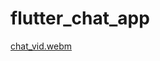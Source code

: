 # flutter_chat_app
[chat_vid.webm](https://github.com/ahamSel/flutter_chat_app/assets/77988808/3d838320-445d-479a-9403-4a54c4d47174)
